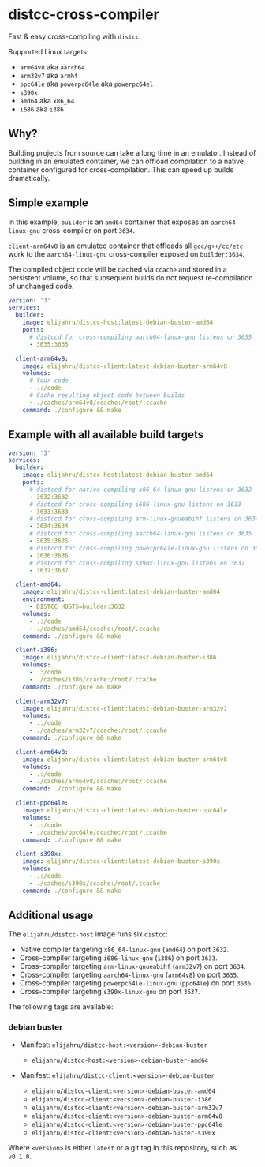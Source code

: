 # distcc-cross-compiler

Fast & easy cross-compiling with `distcc`.

Supported Linux targets:

* `arm64v8` aka `aarch64`
* `arm32v7` aka `armhf`
* `ppc64le` aka `powerpc64le` aka `powerpc64el`
* `s390x`
* `amd64` aka `x86_64`
* `i686` aka `i386`

## Why?

Building projects from source can take a long time in an emulator. Instead of building in an emulated container, we can offload compilation to a native container configured for cross-compilation. This can speed up builds dramatically.

## Simple example

In this example, `builder` is an `amd64` container that exposes an `aarch64-linux-gnu` cross-compiler on port `3634`.

`client-arm64v8` is an emulated container that offloads all `gcc/g++/cc/etc` work to the `aarch64-linux-gnu` cross-compiler exposed on `builder:3634`.

The compiled object code will be cached via `ccache` and stored in a persistent volume, so that subsequent builds do not request re-compilation of unchanged code.

```yml
version: '3'
services:
  builder:
    image: elijahru/distcc-host:latest-debian-buster-amd64
    ports:
      # distccd for cross-compiling aarch64-linux-gnu listens on 3635
      - 3635:3635

  client-arm64v8:
    image: elijahru/distcc-client:latest-debian-buster-arm64v8
    volumes:
      # Your code
      - .:/code
      # Cache resulting object code between builds
      - ./caches/arm64v8/ccache:/root/.ccache
    command: ./configure && make
```

## Example with all available build targets

```yml
version: '3'
services:
  builder:
    image: elijahru/distcc-host:latest-debian-buster-amd64
    ports:
      # distccd for native compiling x86_64-linux-gnu listens on 3632
      - 3632:3632
      # distccd for cross-compiling i686-linux-gnu listens on 3633
      - 3633:3633
      # distccd for cross-compiling arm-linux-gnueabihf listens on 3634
      - 3634:3634
      # distccd for cross-compiling aarch64-linux-gnu listens on 3635
      - 3635:3635
      # distccd for cross-compiling powerpc64le-linux-gnu listens on 3636
      - 3636:3636
      # distccd for cross-compiling s390x-linux-gnu listens on 3637
      - 3637:3637

  client-amd64:
    image: elijahru/distcc-client:latest-debian-buster-amd64
    environment:
      - DISTCC_HOSTS=builder:3632
    volumes:
      - .:/code
      - ./caches/amd64/ccache:/root/.ccache
    command: ./configure && make

  client-i386:
    image: elijahru/distcc-client:latest-debian-buster-i386
    volumes:
      - .:/code
      - ./caches/i386/ccache:/root/.ccache
    command: ./configure && make

  client-arm32v7:
    image: elijahru/distcc-client:latest-debian-buster-arm32v7
    volumes:
      - .:/code
      - ./caches/arm32v7/ccache:/root/.ccache
    command: ./configure && make

  client-arm64v8:
    image: elijahru/distcc-client:latest-debian-buster-arm64v8
    volumes:
      - .:/code
      - ./caches/arm64v8/ccache:/root/.ccache
    command: ./configure && make

  client-ppc64le:
    image: elijahru/distcc-client:latest-debian-buster-ppc64le
    volumes:
      - .:/code
      - ./caches/ppc64le/ccache:/root/.ccache
    command: ./configure && make

  client-s390x:
    image: elijahru/distcc-client:latest-debian-buster-s390x
    volumes:
      - .:/code
      - ./caches/s390x/ccache:/root/.ccache
    command: ./configure && make
```

## Additional usage

The `elijahru/distcc-host` image runs six `distcc`:

* Native compiler targeting `x86_64-linux-gnu` (`amd64`) on port `3632`.
* Cross-compiler targeting `i686-linux-gnu` (`i386`) on port `3633`.
* Cross-compiler targeting `arm-linux-gnueabihf` (`arm32v7`) on port `3634`.
* Cross-compiler targeting `aarch64-linux-gnu` (`arm64v8`) on port `3635`.
* Cross-compiler targeting `powerpc64le-linux-gnu` (`ppc64le`) on port `3636`.
* Cross-compiler targeting `s390x-linux-gnu` on port `3637`.

The following tags are available:

### debian buster

* Manifest: `elijahru/distcc-host:<version>-debian-buster`
  * `elijahru/distcc-host:<version>-debian-buster-amd64`

* Manifest: `elijahru/distcc-client:<version>-debian-buster`
  * `elijahru/distcc-client:<version>-debian-buster-amd64`
  * `elijahru/distcc-client:<version>-debian-buster-i386`
  * `elijahru/distcc-client:<version>-debian-buster-arm32v7`
  * `elijahru/distcc-client:<version>-debian-buster-arm64v8`
  * `elijahru/distcc-client:<version>-debian-buster-ppc64le`
  * `elijahru/distcc-client:<version>-debian-buster-s390x`

Where `<version>` is either `latest` or a git tag in this repository, such as `v0.1.0`.
